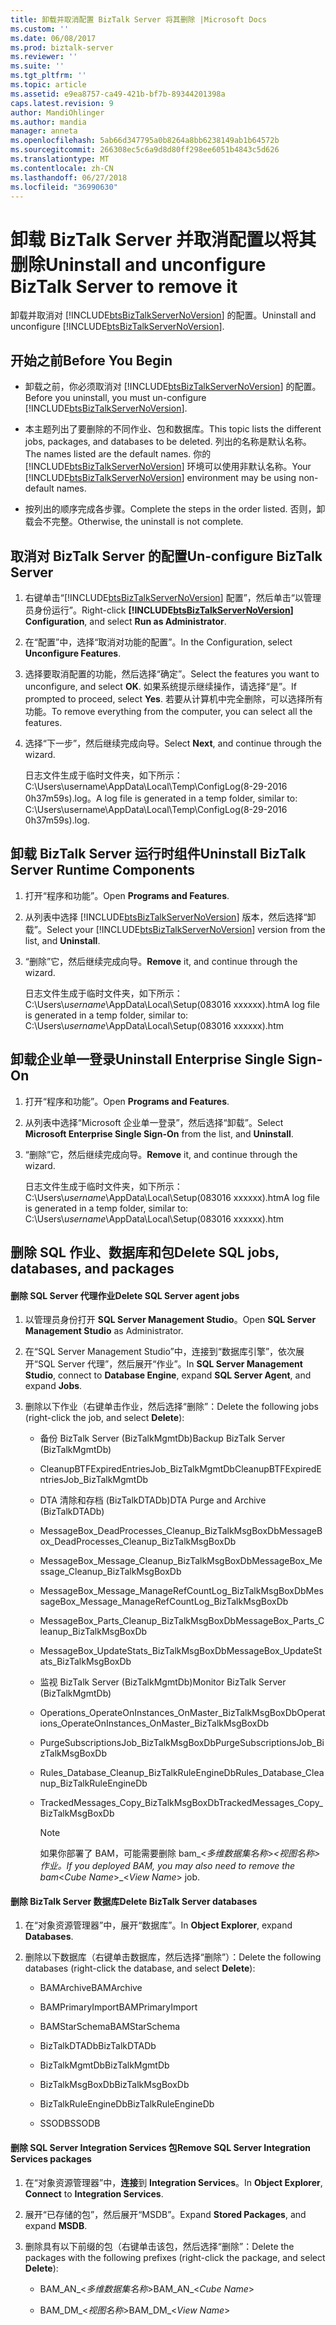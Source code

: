 ```yaml
---
title: 卸载并取消配置 BizTalk Server 将其删除 |Microsoft Docs
ms.custom: ''
ms.date: 06/08/2017
ms.prod: biztalk-server
ms.reviewer: ''
ms.suite: ''
ms.tgt_pltfrm: ''
ms.topic: article
ms.assetid: e9ea8757-ca49-421b-bf7b-89344201398a
caps.latest.revision: 9
author: MandiOhlinger
ms.author: mandia
manager: anneta
ms.openlocfilehash: 5ab66d347795a0b8264a8bb6238149ab1b64572b
ms.sourcegitcommit: 266308ec5c6a9d8d80ff298ee6051b4843c5d626
ms.translationtype: MT
ms.contentlocale: zh-CN
ms.lasthandoff: 06/27/2018
ms.locfileid: "36990630"
---
```

# <a name="uninstall-and-unconfigure-biztalk-server-to-remove-it"></a><span data-ttu-id="0bf03-102">卸载 BizTalk Server 并取消配置以将其删除</span><span class="sxs-lookup"><span data-stu-id="0bf03-102">Uninstall and unconfigure BizTalk Server to remove it</span></span>
<span data-ttu-id="0bf03-103">卸载并取消对 [!INCLUDE[btsBizTalkServerNoVersion](../includes/btsbiztalkservernoversion-md.md)] 的配置。</span><span class="sxs-lookup"><span data-stu-id="0bf03-103">Uninstall and unconfigure [!INCLUDE[btsBizTalkServerNoVersion](../includes/btsbiztalkservernoversion-md.md)].</span></span> 
  
##  <a name="BKMK_BeforeYouBegin"></a> <span data-ttu-id="0bf03-104">开始之前</span><span class="sxs-lookup"><span data-stu-id="0bf03-104">Before You Begin</span></span>  
  
- <span data-ttu-id="0bf03-105">卸载之前，你必须取消对 [!INCLUDE[btsBizTalkServerNoVersion](../includes/btsbiztalkservernoversion-md.md)] 的配置。</span><span class="sxs-lookup"><span data-stu-id="0bf03-105">Before you uninstall, you must un-configure [!INCLUDE[btsBizTalkServerNoVersion](../includes/btsbiztalkservernoversion-md.md)].</span></span>  
  
- <span data-ttu-id="0bf03-106">本主题列出了要删除的不同作业、包和数据库。</span><span class="sxs-lookup"><span data-stu-id="0bf03-106">This topic lists the different jobs, packages, and databases to be deleted.</span></span> <span data-ttu-id="0bf03-107">列出的名称是默认名称。</span><span class="sxs-lookup"><span data-stu-id="0bf03-107">The names listed are the default names.</span></span> <span data-ttu-id="0bf03-108">你的 [!INCLUDE[btsBizTalkServerNoVersion](../includes/btsbiztalkservernoversion-md.md)] 环境可以使用非默认名称。</span><span class="sxs-lookup"><span data-stu-id="0bf03-108">Your [!INCLUDE[btsBizTalkServerNoVersion](../includes/btsbiztalkservernoversion-md.md)] environment may be using non-default names.</span></span>  
  
- <span data-ttu-id="0bf03-109">按列出的顺序完成各步骤。</span><span class="sxs-lookup"><span data-stu-id="0bf03-109">Complete the steps in the order listed.</span></span> <span data-ttu-id="0bf03-110">否则，卸载会不完整。</span><span class="sxs-lookup"><span data-stu-id="0bf03-110">Otherwise, the uninstall is not complete.</span></span>  
  
##  <a name="BKMK_Unconfigure"></a> <span data-ttu-id="0bf03-111">取消对 BizTalk Server 的配置</span><span class="sxs-lookup"><span data-stu-id="0bf03-111">Un-configure BizTalk Server</span></span>  
  
1. <span data-ttu-id="0bf03-112">右键单击“[!INCLUDE[btsBizTalkServerNoVersion](../includes/btsbiztalkservernoversion-md.md)] 配置”，然后单击“以管理员身份运行”。</span><span class="sxs-lookup"><span data-stu-id="0bf03-112">Right-click **[!INCLUDE[btsBizTalkServerNoVersion](../includes/btsbiztalkservernoversion-md.md)] Configuration**, and select **Run as Administrator**.</span></span>  
  
2. <span data-ttu-id="0bf03-113">在“配置”中，选择“取消对功能的配置”。</span><span class="sxs-lookup"><span data-stu-id="0bf03-113">In the Configuration, select **Unconfigure Features**.</span></span>  
  
3. <span data-ttu-id="0bf03-114">选择要取消配置的功能，然后选择“确定”。</span><span class="sxs-lookup"><span data-stu-id="0bf03-114">Select the features you want to unconfigure, and select **OK**.</span></span> <span data-ttu-id="0bf03-115">如果系统提示继续操作，请选择“是”。</span><span class="sxs-lookup"><span data-stu-id="0bf03-115">If prompted to proceed, select **Yes**.</span></span> <span data-ttu-id="0bf03-116">若要从计算机中完全删除，可以选择所有功能。</span><span class="sxs-lookup"><span data-stu-id="0bf03-116">To  remove everything from the computer, you can select all the features.</span></span>  
  
4. <span data-ttu-id="0bf03-117">选择“下一步”，然后继续完成向导。</span><span class="sxs-lookup"><span data-stu-id="0bf03-117">Select **Next**, and continue through the wizard.</span></span>  
  
   <span data-ttu-id="0bf03-118">日志文件生成于临时文件夹，如下所示：C:\Users\username\AppData\Local\Temp\ConfigLog(8-29-2016 0h37m59s).log。</span><span class="sxs-lookup"><span data-stu-id="0bf03-118">A log file is generated in a temp folder, similar to: C:\Users\username\AppData\Local\Temp\ConfigLog(8-29-2016 0h37m59s).log.</span></span>  
  
##  <a name="BKMK_Uninstall"></a> <span data-ttu-id="0bf03-119">卸载 BizTalk Server 运行时组件</span><span class="sxs-lookup"><span data-stu-id="0bf03-119">Uninstall BizTalk Server Runtime Components</span></span>  
  
1. <span data-ttu-id="0bf03-120">打开“程序和功能”。</span><span class="sxs-lookup"><span data-stu-id="0bf03-120">Open **Programs and Features**.</span></span>  
  
2. <span data-ttu-id="0bf03-121">从列表中选择 [!INCLUDE[btsBizTalkServerNoVersion](../includes/btsbiztalkservernoversion-md.md)] 版本，然后选择“卸载”。</span><span class="sxs-lookup"><span data-stu-id="0bf03-121">Select  your [!INCLUDE[btsBizTalkServerNoVersion](../includes/btsbiztalkservernoversion-md.md)] version from the list, and  **Uninstall**.</span></span>  
  
3. <span data-ttu-id="0bf03-122">“删除”它，然后继续完成向导。</span><span class="sxs-lookup"><span data-stu-id="0bf03-122">**Remove** it, and continue through the wizard.</span></span>  
  
   <span data-ttu-id="0bf03-123">日志文件生成于临时文件夹，如下所示：C:\Users\\*username*\AppData\Local\Setup(083016 xxxxxx).htm</span><span class="sxs-lookup"><span data-stu-id="0bf03-123">A log file is generated in a temp folder, similar to: C:\Users\\*username*\AppData\Local\Setup(083016 xxxxxx).htm</span></span>  
  
##  <a name="BKMK_UninstallSSO"></a> <span data-ttu-id="0bf03-124">卸载企业单一登录</span><span class="sxs-lookup"><span data-stu-id="0bf03-124">Uninstall Enterprise Single Sign-On</span></span>  
  
1. <span data-ttu-id="0bf03-125">打开“程序和功能”。</span><span class="sxs-lookup"><span data-stu-id="0bf03-125">Open **Programs and Features**.</span></span>  
  
2. <span data-ttu-id="0bf03-126">从列表中选择“Microsoft 企业单一登录”，然后选择“卸载”。</span><span class="sxs-lookup"><span data-stu-id="0bf03-126">Select **Microsoft Enterprise Single Sign-On** from the list, and **Uninstall**.</span></span>  
  
3. <span data-ttu-id="0bf03-127">“删除”它，然后继续完成向导。</span><span class="sxs-lookup"><span data-stu-id="0bf03-127">**Remove** it, and continue through the wizard.</span></span>  
  
   <span data-ttu-id="0bf03-128">日志文件生成于临时文件夹，如下所示：C:\Users\\*username*\AppData\Local\Setup(083016 xxxxxx).htm</span><span class="sxs-lookup"><span data-stu-id="0bf03-128">A log file is generated in a temp folder, similar to: C:\Users\\*username*\AppData\Local\Setup(083016 xxxxxx).htm</span></span>  
  
##  <a name="BKMK_RemoveRemaining"></a> <span data-ttu-id="0bf03-129">删除 SQL 作业、数据库和包</span><span class="sxs-lookup"><span data-stu-id="0bf03-129">Delete SQL jobs, databases, and packages</span></span>  
  
#### <a name="delete-sql-server-agent-jobs"></a><span data-ttu-id="0bf03-130">删除 SQL Server 代理作业</span><span class="sxs-lookup"><span data-stu-id="0bf03-130">Delete SQL Server agent jobs</span></span>  
  
1.  <span data-ttu-id="0bf03-131">以管理员身份打开 **SQL Server Management Studio**。</span><span class="sxs-lookup"><span data-stu-id="0bf03-131">Open **SQL Server Management Studio** as Administrator.</span></span>  
  
2.  <span data-ttu-id="0bf03-132">在“SQL Server Management Studio”中，连接到“数据库引擎”，依次展开“SQL Server 代理”，然后展开“作业”。</span><span class="sxs-lookup"><span data-stu-id="0bf03-132">In **SQL Server Management Studio**, connect to **Database Engine**, expand **SQL Server Agent**, and expand  **Jobs**.</span></span>  
  
3.  <span data-ttu-id="0bf03-133">删除以下作业（右键单击作业，然后选择“删除”：</span><span class="sxs-lookup"><span data-stu-id="0bf03-133">Delete the following jobs (right-click the job, and select **Delete**):</span></span>  
  
    -   <span data-ttu-id="0bf03-134">备份 BizTalk Server (BizTalkMgmtDb)</span><span class="sxs-lookup"><span data-stu-id="0bf03-134">Backup BizTalk Server (BizTalkMgmtDb)</span></span>  
  
    -   <span data-ttu-id="0bf03-135">CleanupBTFExpiredEntriesJob_BizTalkMgmtDb</span><span class="sxs-lookup"><span data-stu-id="0bf03-135">CleanupBTFExpiredEntriesJob_BizTalkMgmtDb</span></span>  
  
    -   <span data-ttu-id="0bf03-136">DTA 清除和存档 (BizTalkDTADb)</span><span class="sxs-lookup"><span data-stu-id="0bf03-136">DTA Purge and Archive (BizTalkDTADb)</span></span>  
  
    -   <span data-ttu-id="0bf03-137">MessageBox_DeadProcesses_Cleanup_BizTalkMsgBoxDb</span><span class="sxs-lookup"><span data-stu-id="0bf03-137">MessageBox_DeadProcesses_Cleanup_BizTalkMsgBoxDb</span></span>  
  
    -   <span data-ttu-id="0bf03-138">MessageBox_Message_Cleanup_BizTalkMsgBoxDb</span><span class="sxs-lookup"><span data-stu-id="0bf03-138">MessageBox_Message_Cleanup_BizTalkMsgBoxDb</span></span>  
  
    -   <span data-ttu-id="0bf03-139">MessageBox_Message_ManageRefCountLog_BizTalkMsgBoxDb</span><span class="sxs-lookup"><span data-stu-id="0bf03-139">MessageBox_Message_ManageRefCountLog_BizTalkMsgBoxDb</span></span>  
  
    -   <span data-ttu-id="0bf03-140">MessageBox_Parts_Cleanup_BizTalkMsgBoxDb</span><span class="sxs-lookup"><span data-stu-id="0bf03-140">MessageBox_Parts_Cleanup_BizTalkMsgBoxDb</span></span>  
  
    -   <span data-ttu-id="0bf03-141">MessageBox_UpdateStats_BizTalkMsgBoxDb</span><span class="sxs-lookup"><span data-stu-id="0bf03-141">MessageBox_UpdateStats_BizTalkMsgBoxDb</span></span>  
  
    -   <span data-ttu-id="0bf03-142">监视 BizTalk Server (BizTalkMgmtDb)</span><span class="sxs-lookup"><span data-stu-id="0bf03-142">Monitor BizTalk Server (BizTalkMgmtDb)</span></span>  
  
    -   <span data-ttu-id="0bf03-143">Operations_OperateOnInstances_OnMaster_BizTalkMsgBoxDb</span><span class="sxs-lookup"><span data-stu-id="0bf03-143">Operations_OperateOnInstances_OnMaster_BizTalkMsgBoxDb</span></span>  
  
    -   <span data-ttu-id="0bf03-144">PurgeSubscriptionsJob_BizTalkMsgBoxDb</span><span class="sxs-lookup"><span data-stu-id="0bf03-144">PurgeSubscriptionsJob_BizTalkMsgBoxDb</span></span>  
  
    -   <span data-ttu-id="0bf03-145">Rules_Database_Cleanup_BizTalkRuleEngineDb</span><span class="sxs-lookup"><span data-stu-id="0bf03-145">Rules_Database_Cleanup_BizTalkRuleEngineDb</span></span>  
  
    -   <span data-ttu-id="0bf03-146">TrackedMessages_Copy_BizTalkMsgBoxDb</span><span class="sxs-lookup"><span data-stu-id="0bf03-146">TrackedMessages_Copy_BizTalkMsgBoxDb</span></span>  
  
        > [!NOTE]
        >  <span data-ttu-id="0bf03-147">如果你部署了 BAM，可能需要删除 bam_\<*多维数据集名称*\>_\<*视图名称*\>作业。</span><span class="sxs-lookup"><span data-stu-id="0bf03-147">If you deployed BAM, you may also need to remove the bam_\<*Cube Name*\>_\<*View Name*\> job.</span></span>  
  
#### <a name="delete-biztalk-server-databases"></a><span data-ttu-id="0bf03-148">删除 BizTalk Server 数据库</span><span class="sxs-lookup"><span data-stu-id="0bf03-148">Delete BizTalk Server databases</span></span>  
  
1.  <span data-ttu-id="0bf03-149">在“对象资源管理器”中，展开“数据库”。</span><span class="sxs-lookup"><span data-stu-id="0bf03-149">In **Object Explorer**, expand **Databases**.</span></span>  
  
2.  <span data-ttu-id="0bf03-150">删除以下数据库（右键单击数据库，然后选择“删除”）：</span><span class="sxs-lookup"><span data-stu-id="0bf03-150">Delete the following databases (right-click the database, and select **Delete**):</span></span>  
  
    -   <span data-ttu-id="0bf03-151">BAMArchive</span><span class="sxs-lookup"><span data-stu-id="0bf03-151">BAMArchive</span></span>  
  
    -   <span data-ttu-id="0bf03-152">BAMPrimaryImport</span><span class="sxs-lookup"><span data-stu-id="0bf03-152">BAMPrimaryImport</span></span>  
  
    -   <span data-ttu-id="0bf03-153">BAMStarSchema</span><span class="sxs-lookup"><span data-stu-id="0bf03-153">BAMStarSchema</span></span>  
  
    -   <span data-ttu-id="0bf03-154">BizTalkDTADb</span><span class="sxs-lookup"><span data-stu-id="0bf03-154">BizTalkDTADb</span></span>  
  
    -   <span data-ttu-id="0bf03-155">BizTalkMgmtDb</span><span class="sxs-lookup"><span data-stu-id="0bf03-155">BizTalkMgmtDb</span></span>  
  
    -   <span data-ttu-id="0bf03-156">BizTalkMsgBoxDb</span><span class="sxs-lookup"><span data-stu-id="0bf03-156">BizTalkMsgBoxDb</span></span>  
  
    -   <span data-ttu-id="0bf03-157">BizTalkRuleEngineDb</span><span class="sxs-lookup"><span data-stu-id="0bf03-157">BizTalkRuleEngineDb</span></span>  
  
    -   <span data-ttu-id="0bf03-158">SSODB</span><span class="sxs-lookup"><span data-stu-id="0bf03-158">SSODB</span></span>  
  
#### <a name="remove-sql-server-integration-services-packages"></a><span data-ttu-id="0bf03-159">删除 SQL Server Integration Services 包</span><span class="sxs-lookup"><span data-stu-id="0bf03-159">Remove SQL Server Integration Services packages</span></span>  
  
1.  <span data-ttu-id="0bf03-160">在“对象资源管理器”中，**连接**到 **Integration Services**。</span><span class="sxs-lookup"><span data-stu-id="0bf03-160">In **Object Explorer**,  **Connect** to **Integration Services**.</span></span>  
  
2.  <span data-ttu-id="0bf03-161">展开“已存储的包”，然后展开“MSDB”。</span><span class="sxs-lookup"><span data-stu-id="0bf03-161">Expand **Stored Packages**, and expand **MSDB**.</span></span>  
  
3.  <span data-ttu-id="0bf03-162">删除具有以下前缀的包（右键单击该包，然后选择“删除”：</span><span class="sxs-lookup"><span data-stu-id="0bf03-162">Delete the packages with the following prefixes (right-click the package, and select **Delete**):</span></span>  
  
    -   <span data-ttu-id="0bf03-163">BAM_AN_\<*多维数据集名称*\></span><span class="sxs-lookup"><span data-stu-id="0bf03-163">BAM_AN_\<*Cube Name*\></span></span>  
  
    -   <span data-ttu-id="0bf03-164">BAM_DM_\<*视图名称*\></span><span class="sxs-lookup"><span data-stu-id="0bf03-164">BAM_DM_\<*View Name*\></span></span>  
  
